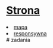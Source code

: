# [Strona](https://ugkontzal.github.io)

<li><a href="https://kysioo.github.io/cern">mapa</a></li>
<li><a href="https://ugkontzal.github.io/docs/respons.html">responsywna</a></li>
# zadania
